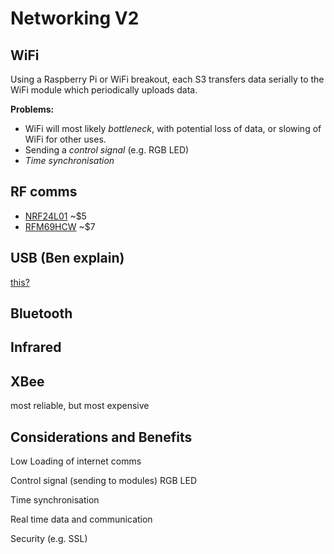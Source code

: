 # Networking V2

## WiFi
Using a Raspberry Pi or WiFi breakout, each S3 transfers data serially to the WiFi module which periodically uploads data.

__Problems:__
- WiFi will most likely _bottleneck_, with potential loss of data, or slowing of WiFi for other uses.
- Sending a _control signal_ (e.g. RGB LED)
- _Time synchronisation_

## RF comms
- [NRF24L01](https://www.sparkfun.com/datasheets/Components/SMD/nRF24L01Pluss_Preliminary_Product_Specification_v1_0.pdf) ~$5
- [RFM69HCW](https://learn.sparkfun.com/tutorials/rfm69hcw-hookup-guide) ~$7
## USB (Ben explain)
[this?](http://www.usb-over-network.com/usb-over-network.html)

## Bluetooth

## Infrared

## XBee
most reliable, but most expensive

## Considerations and Benefits
Low Loading of internet comms

Control signal (sending to modules) RGB LED

Time synchronisation

Real time data and communication

Security (e.g. SSL)
